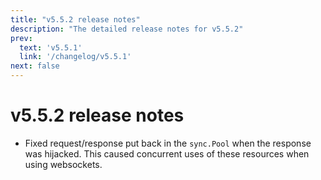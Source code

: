 ```yaml
---
title: "v5.5.2 release notes"
description: "The detailed release notes for v5.5.2"
prev:
  text: 'v5.5.1'
  link: '/changelog/v5.5.1'
next: false
---
```


# v5.5.2 release notes

- Fixed request/response put back in the `sync.Pool` when the response was hijacked. This caused concurrent uses of these resources when using websockets.